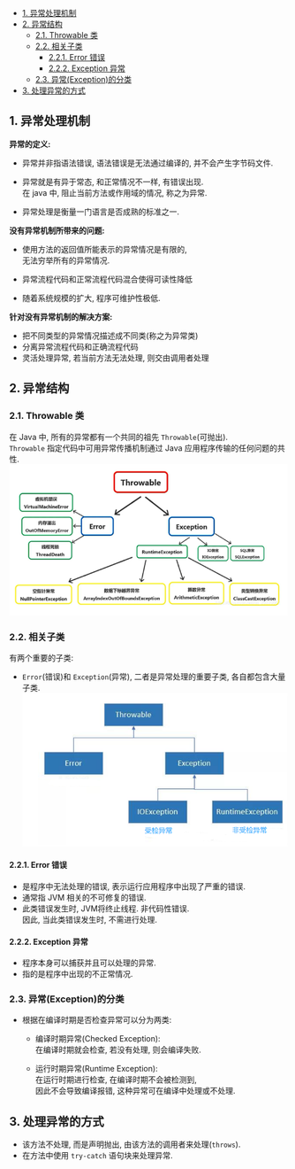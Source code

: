 <!-- TOC -->

- [1. 异常处理机制](#1-异常处理机制)
- [2. 异常结构](#2-异常结构)
  - [2.1. Throwable 类](#21-throwable-类)
  - [2.2. 相关子类](#22-相关子类)
    - [2.2.1. Error 错误](#221-error-错误)
    - [2.2.2. Exception 异常](#222-exception-异常)
  - [2.3. 异常(Exception)的分类](#23-异常exception的分类)
- [3. 处理异常的方式](#3-处理异常的方式)

<!-- /TOC -->

## 1. 异常处理机制
**异常的定义:**  
- 异常并非指语法错误, 语法错误是无法通过编译的, 并不会产生字节码文件.

- 异常就是有异于常态, 和正常情况不一样, 有错误出现.  
  在 java 中, 阻止当前方法或作用域的情况, 称之为异常.

- 异常处理是衡量一门语言是否成熟的标准之一.

**没有异常机制所带来的问题:**  
- 使用方法的返回值所能表示的异常情况是有限的,  
  无法穷举所有的异常情况.  

- 异常流程代码和正常流程代码混合使得可读性降低

- 随着系统规模的扩大, 程序可维护性极低.

**针对没有异常机制的解决方案:**  
- 把不同类型的异常情况描述成不同类(称之为异常类)
- 分离异常流程代码和正确流程代码
- 灵活处理异常, 若当前方法无法处理, 则交由调用者处理

## 2. 异常结构

### 2.1. Throwable 类
在 Java 中, 所有的异常都有一个共同的祖先 `Throwable`(可抛出).  
`Throwable` 指定代码中可用异常传播机制通过 Java 应用程序传输的任何问题的共性.  
![pic](../99.images/2020-12-21-09-25-11.png)  

### 2.2. 相关子类
有两个重要的子类:  
- `Error`(错误)和 `Exception`(异常), 二者是异常处理的重要子类, 各自都包含大量子类.
  ![pic](../99.images/2020-12-21-09-42-34.png)

#### 2.2.1. Error 错误 
- 是程序中无法处理的错误, 表示运行应用程序中出现了严重的错误.  
- 通常指 JVM 相关的不可修复的错误.
- 此类错误发生时, JVM将终止线程. 非代码性错误.  
因此, 当此类错误发生时, 不需进行处理.

#### 2.2.2. Exception 异常  
- 程序本身可以捕获并且可以处理的异常.  
- 指的是程序中出现的不正常情况.

### 2.3. 异常(Exception)的分类
- 根据在编译时期是否检查异常可以分为两类: 
  - 编译时期异常(Checked Exception):  
    在编译时期就会检查, 若没有处理, 则会编译失败.

  - 运行时期异常(Runtime Exception):  
    在运行时期进行检查, 在编译时期不会被检测到,  
    因此不会导致编译报错, 这种异常可在编译中处理或不处理.

## 3. 处理异常的方式
- 该方法不处理, 而是声明抛出, 由该方法的调用者来处理(`throws`).
- 在方法中使用 `try-catch` 语句块来处理异常.